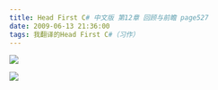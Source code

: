 ```yaml
---
title: Head First C# 中文版 第12章 回顾与前瞻 page527
date: 2009-06-13 21:36:00
tags: 我翻译的Head First C#（习作）
---
```

![](https://p-blog.csdn.net/images/p_blog_csdn_net/cuipengfei1/EntryImages/20090613/2009-06-13_21-18-21.jpg)

![](https://p-blog.csdn.net/images/p_blog_csdn_net/cuipengfei1/EntryImages/20090613/2009-06-13_21-19-00.jpg)



